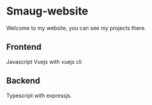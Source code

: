 # Smaug-website

Welcome to my website, you can see my projects there.

## Frontend

Javascript Vuejs with vuejs cli

## Backend

Typescript with expressjs.
